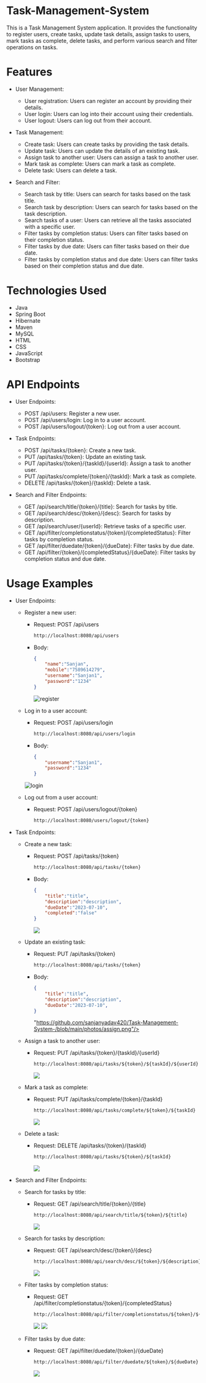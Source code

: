 # Task-Management-System

This is a Task Management System application. It provides the functionality to register users, create tasks, update task details, assign tasks to users, mark tasks as complete, delete tasks, and perform various search and filter operations on tasks.

# Features
  - User Management:

    - User registration: Users can register an account by providing their details.
    - User login: Users can log into their account using their credentials.
    - User logout: Users can log out from their account.

  - Task Management:

    - Create task: Users can create tasks by providing the task details.
    - Update task: Users can update the details of an existing task.
    - Assign task to another user: Users can assign a task to another user.
    - Mark task as complete: Users can mark a task as complete.
    - Delete task: Users can delete a task.

  - Search and Filter:

    - Search task by title: Users can search for tasks based on the task title.
    - Search task by description: Users can search for tasks based on the task description.
    - Search tasks of a user: Users can retrieve all the tasks associated with a specific user.
    - Filter tasks by completion status: Users can filter tasks based on their completion status.
    - Filter tasks by due date: Users can filter tasks based on their due date.
    - Filter tasks by completion status and due date: Users can filter tasks based on their completion status and due date.


# Technologies Used
  - Java
  - Spring Boot
  - Hibernate
  - Maven
  - MySQL
  - HTML
  - CSS
  - JavaScript
  - Bootstrap

# API Endpoints

  - User Endpoints:

    - POST /api/users: Register a new user.
    - POST /api/users/login: Log in to a user account.
    - POST /api/users/logout/{token}: Log out from a user account.

  - Task Endpoints:

    - POST /api/tasks/{token}: Create a new task.
    - PUT /api/tasks/{token}: Update an existing task.
    - PUT /api/tasks/{token}/{taskId}/{userId}: Assign a task to another user.
    - PUT /api/tasks/complete/{token}/{taskId}: Mark a task as complete.
    - DELETE /api/tasks/{token}/{taskId}: Delete a task.

  - Search and Filter Endpoints:

    - GET /api/search/title/{token}/{title}: Search for tasks by title.
    - GET /api/search/desc/{token}/{desc}: Search for tasks by description.
    - GET /api/search/user/{userId}: Retrieve tasks of a specific user.
    - GET /api/filter/completionstatus/{token}/{completedStatus}: Filter tasks by completion status.
    - GET /api/filter/duedate/{token}/{dueDate}: Filter tasks by due date.
    - GET /api/filter/{token}/{completedStatus}/{dueDate}: Filter tasks by completion status and due date.

# Usage Examples

  - User Endpoints:

    - Register a new user:
      - Request: POST /api/users
        ```html
        http://localhost:8080/api/users
        ```
      - Body:
        ```json
        {
            "name":"Sanjan",
            "mobile":"7589614279",
            "username":"Sanjan1",
            "password":"1234"
        }
        ```


        ![register](https://github.com/sanjanyadav420/Task-Management-System-/assets/101393474/404f422f-9151-48e2-9ea4-ffdded70f8f7)

        
        
    -  Log in to a user account:
      

        - Request: POST /api/users/login
          ```html
          http://localhost:8080/api/users/login
          ```
        - Body:
          ```json
          {
              "username":"Sanjan1",
              "password":"1234"
          }
          ```

        ![login](https://github.com/sanjanyadav420/Task-Management-System-/assets/101393474/5a9bac9e-f33f-44fd-abaf-8f861c0e9160)

          
    -  Log out from a user account:
        - Request: POST /api/users/logout/{token}
          ```html
          http://localhost:8080/users/logout/{token}
          ```
     
          
      
  - Task Endpoints:

    - Create a new task:
        - Request: POST /api/tasks/{token}
          ```html
          http://localhost:8080/api/tasks/{token}
          ```
        - Body:
          ```json
          {
              "title":"title",
              "description":"description",
              "dueDate":"2023-07-10",
              "completed":"false"
          }
          ```

          <img src="https://github.com/sanjanyadav420/Task-Management-System-/blob/main/photos/assign.png"/>
          
    - Update an existing task:
        - Request: PUT /api/tasks/{token}
          ```html
          http://localhost:8080/api/tasks/{token}
          ```
        - Body:
          ```json
          {
              "title":"title",
              "description":"description",
              "dueDate":"2023-07-10",
          }
          ```

          "https://github.com/sanjanyadav420/Task-Management-System-/blob/main/photos/assign.png"/>

          
    - Assign a task to another user:
        - Request: PUT /api/tasks/{token}/{taskId}/{userId}
          ```html
          http://localhost:8080/api/tasks/${token}/${taskId}/${userId}
          ```

          <img src="https://github.com/sanjanyadav420/Task-Management-System-/blob/main/photos/assign.png"/>

          
    - Mark a task as complete:
        - Request: PUT /api/tasks/complete/{token}/{taskId}
          ```html
          http://localhost:8080/api/tasks/complete/${token}/${taskId}
          ```

          <img src="https://github.com/sanjanyadav420/Task-Management-System-/blob/main/photos/markcomp.png"/>

          
    - Delete a task:
        - Request: DELETE /api/tasks/{token}/{taskId}
          ```html
          http://localhost:8080/api/tasks/${token}/${taskId}
          ```

          <img src="https://github.com/sanjanyadav420/Task-Management-System-/blob/main/photos/delete.png"/>
          

  - Search and Filter Endpoints:

    - Search for tasks by title:
      - Request: GET /api/search/title/{token}/{title}
          ```html
          http://localhost:8080/api/search/title/${token}/${title}
          ```

          <img src="https://github.com/sanjanyadav420/Task-Management-System-/blob/main/photos/assign.png"/>

          
    - Search for tasks by description:
      - Request: GET /api/search/desc/{token}/{desc}
          ```html
          http://localhost:8080/api/search/desc/${token}/${description}
          ```

          <img src="https://github.com/sanjanyadav420/Task-Management-System-/blob/main/photos/searchdesc.png"/>


    - Filter tasks by completion status:
      - Request: GET /api/filter/completionstatus/{token}/{completedStatus}
          ```html
          http://localhost:8080/api/filter/completionstatus/${token}/${completedStatus}
          ```

          <img src="https://github.com/sanjanyadav420/Task-Management-System-/blob/main/photos/comp1.png"/>
          <img src="https://github.com/sanjanyadav420/Task-Management-System-/blob/main/photos/comp2.png"/>


    - Filter tasks by due date:
      - Request: GET /api/filter/duedate/{token}/{dueDate}
          ```html
          http://localhost:8080/api/filter/duedate/${token}/${dueDate}
          ```

          <img src="https://github.com/sanjanyadav420/Task-Management-System-/blob/main/photos/assign.png"/>
